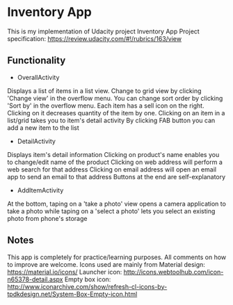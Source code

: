 Inventory App
===================================

This is my implementation of Udacity project Inventory App
Project specification: https://review.udacity.com/#!/rubrics/163/view

Functionality
--------------

- OverallActivity

Displays a list of items in a list view. Change to grid view by clicking 'Change view' in the overflow menu.
You can change sort order by clicking 'Sort by' in the overflow menu.
Each item has a sell icon on the right. Clicking on it decreases quantity of the item by one.
Clicking on an item in a list/grid takes you to item's detail activity
By clicking FAB button you can add a new item to the list

- DetailActivity

Displays item's detail information
Clicking on product's name enables you to change/edit name of the product
Clicking on web address will perform a web search for that address
Clicking on email address will open an email app to send an email to that address
Buttons at the end are self-explanatory

- AddItemActivity

At the bottom, taping on a 'take a photo' view opens a camera application to take a photo
while taping on a 'select a photo' lets you select an existing photo from phone's storage

Notes
-----

This app is completely for practice/learning purposes.
All comments on how to improve are welcome.
Icons used are mainly from Material design: https://material.io/icons/
Launcher icon: http://icons.webtoolhub.com/icon-n65378-detail.aspx
Empty box icon: http://www.iconarchive.com/show/refresh-cl-icons-by-tpdkdesign.net/System-Box-Empty-icon.html